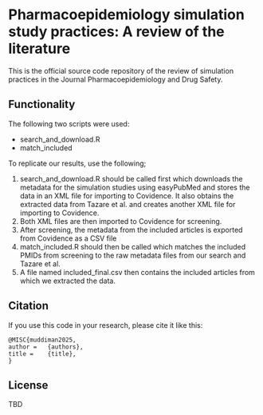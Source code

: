 # Pharmacoepidemiology simulation study practices: A review of the literature  

This is the official source code repository of the review of simulation practices in the Journal Pharmacoepidemiology and Drug Safety.


## Functionality ##
The following two scripts were used:

* search_and_download.R
* match_included

To replicate our results, use the following;
1. search_and_download.R should be called first which downloads the metadata for the simulation studies using easyPubMed and stores the data in an XML file for importing to Covidence. It also obtains the extracted data from Tazare et al. and creates another XML file for importing to Covidence.
2. Both XML files are then imported to Covidence for screening.
3. After screening, the metadata from the included articles is exported from Covidence as a CSV file
4. match_included.R should then be called which matches the included PMIDs from screening to the raw metadata files from our search and Tazare et al.
5. A file named included_final.csv then contains the included articles from which we extracted the data.

## Citation ##
If you use this code in your research, please cite it like this:
```
@MISC{muddiman2025,
author =   {authors},
title =    {title},
}
```



## License

TBD
